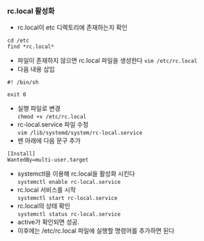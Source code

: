 ### rc.local 활성화
- rc.local이 etc 디렉토리에 존재하는지 확인
```
cd /etc
find *rc.local*
```
- 파일이 존재하지 않으면 rc.local 파일을 생성한다
```vim /etc/rc.local```
- 다음 내용 삽입
```
#! /bin/sh

exit 0
```
- 실행 파일로 변경<br>
```chmod +x /etc/rc.local```
- rc-local.service 파일 수정<br>
```vim /lib/systemd/system/rc-local.service```
- 맨 아래에 다음 문구 추가
```
[Install]
WantedBy=multi-user.target
```
- systemctl을 이용해 rc.local을 활성화 시킨다<br>
```systemctl enable rc-local.service```
- rc.local 서비스를 시작<br>
```systemctl start rc-local.service```
- rc.local의 상태 확인<br>
```systemctl status rc-local.service```
- active가 확인되면 성공.
- 이후에는 /etc/rc.local 파일에 실행할 명령어를 추가하면 된다

